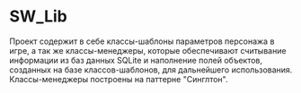 # SW_Lib
Проект содержит в себе классы-шаблоны параметров персонажа в игре, а так же классы-менеджеры, которые обеспечивают считывание информации из баз данных SQLite и наполнение полей объектов, созданных на базе классов-шаблонов, для дальнейшего использования. Классы-менеджеры построены на паттерне "Синглтон". 
